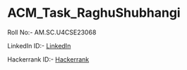 # ACM_Task_RaghuShubhangi
Roll No:- AM.SC.U4CSE23068

LinkedIn ID:- [LinkedIn](https://www.linkedin.com/in/raghu-shubhangi-5b035228b/)

Hackerrank ID:- [Hackerrank](https://www.hackerrank.com/dashboard)
